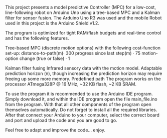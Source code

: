 This project presents a model predictive Controller (MPC) for a low-cost, line-following robot on Arduino Uno using a tree-based MPC and a Kalman filter for sensor fusion.
The Arduino Uno R3 was used and the mobile Robot used in this project is the Arduino Shield v1.2.

The program is optimized for tight RAM/flash budgets and real-time control and has the following features.

Tree-based MPC (discrete motion options) with the following cost-function set-up:
  distance-to-path(m)· 300 
  progress since last step(m) · 75
  motion-option change (true or false) · 1
  
Kalman filter fusing Infrared sensory data with the motion model.
Adaptable prediction horizon (n), though increasing the prediction horizon may require freeing up some more memory.
Predefined path
The program works on the processor ATmega328P @ 16 MHz, ~32 KB flash, ~2 KB SRAM.

To use the program it is recommended to use the Arduino IDE program. Simply download it, and within the IDE program open the file main_file.ino from the program.
With that all other components of the program open themselves automatically. Do not forget to install all the required libraries. 
After that connect your Arduino to your computer, select the correct board and port and upload the code and you are good to go.

Feel free to adapt and improve the code... enjoy.
